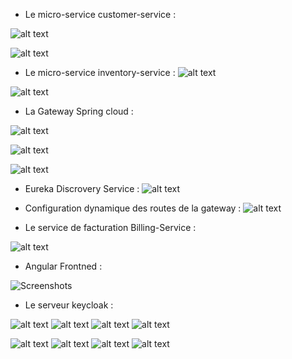 - Le micro-service customer-service : 

![alt text](https://github.com/KhaoulaOuazzaz/Spring-Microservices/blob/master/demo/1.png)

![alt text](https://github.com/KhaoulaOuazzaz/Spring-Microservices/blob/master/demo/3.png)


- Le micro-service inventory-service :
![alt text](https://github.com/KhaoulaOuazzaz/Spring-Microservices/blob/master/demo/2.png)

![alt text](https://github.com/KhaoulaOuazzaz/Spring-Microservices/blob/master/demo/4.png)

- La Gateway Spring cloud : 


![alt text](https://github.com/KhaoulaOuazzaz/Spring-Microservices/blob/master/demo/5.png)

![alt text](https://github.com/KhaoulaOuazzaz/Spring-Microservices/blob/master/demo/6.png)

![alt text](https://github.com/KhaoulaOuazzaz/Spring-Microservices/blob/master/demo/7.png)

- Eureka Discrovery Service :
![alt text](https://github.com/KhaoulaOuazzaz/Spring-Microservices/blob/master/demo/8.png)

- Configuration dynamique des routes de la gateway : 
![alt text](https://github.com/KhaoulaOuazzaz/Spring-Microservices/blob/master/demo/10.png)

- Le service de facturation Billing-Service :

![alt text](https://github.com/KhaoulaOuazzaz/Spring-Microservices/blob/master/demo/14.png)

- Angular Frontned : 

![Screenshots](https://user-images.githubusercontent.com/108456280/210114597-09fc64bb-9532-4b29-8a2f-7d5c0808f375.png)

- Le serveur keycloak :

![alt text](https://github.com/KhaoulaOuazzaz/Spring-Microservices/blob/master/demo/20.png)
![alt text](https://github.com/KhaoulaOuazzaz/Spring-Microservices/blob/master/demo/21.png)
![alt text](https://github.com/KhaoulaOuazzaz/Spring-Microservices/blob/master/demo/22.png)
![alt text](https://github.com/KhaoulaOuazzaz/Spring-Microservices/blob/master/demo/23.png)

![alt text](https://github.com/KhaoulaOuazzaz/Spring-Microservices/blob/master/demo/16.png)
![alt text](https://github.com/KhaoulaOuazzaz/Spring-Microservices/blob/master/demo/17.png)
![alt text](https://github.com/KhaoulaOuazzaz/Spring-Microservices/blob/master/demo/18.png)
![alt text](https://github.com/KhaoulaOuazzaz/Spring-Microservices/blob/master/demo/19.png)

